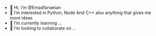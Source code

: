 - 👋 Hi, I’m @Emadfanaeian
- 👀 I’m interested in Python, Node And C++ also anything that gives me more ideas
- 🌱 I’m currently learning ...
- 💞️ I’m looking to collaborate on ...

<!---
Emadfanaeian/Emadfanaeian is a ✨ special ✨ repository because its `README.md` (this file) appears on your GitHub profile.
You can click the Preview link to take a look at your changes.
--->
